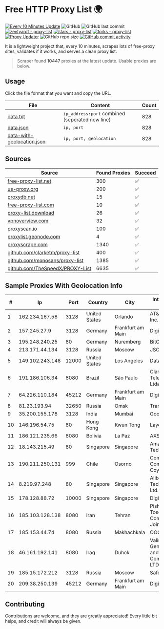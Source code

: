 
# Free HTTP Proxy List 🌍

[![Every 10 Minutes Update](https://github.com/mertguvencli/http-proxy-list/actions/workflows/main.yml/badge.svg?branch=main)](https://github.com/mertguvencli/http-proxy-list/actions/workflows/main.yml)
![GitHub](https://img.shields.io/github/license/mertguvencli/http-proxy-list)
![GitHub last commit](https://img.shields.io/github/last-commit/mertguvencli/http-proxy-list)
[![zevtyardt - proxy-list](https://img.shields.io/static/v1?label=zevtyardt&message=proxy-list&color=blue&logo=github)](https://github.com/zevtyardt/proxy-list "Go to GitHub repo")
[![stars - proxy-list](https://img.shields.io/github/stars/zevtyardt/proxy-list?style=social)](https://github.com/zevtyardt/proxy-list)
[![forks - proxy-list](https://img.shields.io/github/forks/zevtyardt/proxy-list?style=social)](https://github.com/zevtyardt/proxy-list)
[![Proxy Updater](https://github.com/zevtyardt/proxy-list/workflows/Proxy%20Updater/badge.svg)](https://github.com/zevtyardt/proxy-list/actions?query=workflow:"Proxy+Updater")
![GitHub repo size](https://img.shields.io/github/repo-size/zevtyardt/proxy-list)
[![GitHub commit activity](https://img.shields.io/github/commit-activity/m/zevtyardt/proxy-list?logo=commits)](https://github.com/zevtyardt/proxy-list/commits/main)

It is a lightweight project that, every 10 minutes, scrapes lots of free-proxy sites, validates if it works, and serves a clean proxy list.

> Scraper found **10447** proxies at the latest update. Usable proxies are below.

## Usage

Click the file format that you want and copy the URL.

|File|Content|Count|
|----|-------|-----|
|[data.txt](https://raw.githubusercontent.com/mertguvencli/http-proxy-list/main/proxy-list/data.txt)|`ip_address:port` combined (seperated new line)|828|
|[data.json](https://raw.githubusercontent.com/mertguvencli/http-proxy-list/main/proxy-list/data.json)|`ip, port`|828|
|[data-with-geolocation.json](https://raw.githubusercontent.com/mertguvencli/http-proxy-list/main/proxy-list/data-with-geolocation.json)|`ip, port, geolocation`|828|

## Sources

|Source|Found Proxies|Succeed|
|------|-------------|-------|
|[free-proxy-list.net](https://free-proxy-list.net)|300|✅|
|[us-proxy.org](https://www.us-proxy.org)|200|✅|
|[proxydb.net](http://proxydb.net)|15|✅|
|[free-proxy-list.com](https://free-proxy-list.com/?page=&port=&type%5B%5D=http&type%5B%5D=https&up_time=0&search=Search)|10|✅|
|[proxy-list.download](https://www.proxy-list.download/HTTP)|26|✅|
|[vpnoverview.com](https://vpnoverview.com/privacy/anonymous-browsing/free-proxy-servers)|32|✅|
|[proxyscan.io](https://www.proxyscan.io)|100|✅|
|[proxylist.geonode.com](https://proxylist.geonode.com/api/proxy-list?limit=300&page=1&sort_by=lastChecked&sort_type=desc&protocols=http,https)|4|✅|
|[proxyscrape.com](https://api.proxyscrape.com/v2/?request=displayproxies&protocol=http&timeout=10000&country=all&ssl=all&anonymity=all)|1340|✅|
|[github.com/clarketm/proxy-list](https://raw.githubusercontent.com/clarketm/proxy-list/master/proxy-list-raw.txt)|400|✅|
|[github.com/monosans/proxy-list](https://raw.githubusercontent.com/monosans/proxy-list/main/proxies/http.txt)|1385|✅|
|[github.com/TheSpeedX/PROXY-List](https://raw.githubusercontent.com/TheSpeedX/PROXY-List/master/http.txt)|6635|✅|


## Sample Proxies With Geolocation Info

|#|Ip|Port|Country|City|Internet Service Provider|
|-|--|----|-------|----|-------------------------|
|1|162.234.167.58|3128|United States|Orlando|AT&T Services, Inc.|
|2|157.245.27.9|3128|Germany|Frankfurt am Main|DigitalOcean, LLC|
|3|195.248.240.25|80|Germany|Nuremberg|BitCommand|
|4|213.171.44.134|3128|Russia|Moscow|JSC Comcor|
|5|149.102.243.148|12000|United States|Los Angeles|Datacamp Limited|
|6|191.186.106.34|8080|Brazil|São Paulo|Claro NXT Telecomunicacoes Ltda|
|7|64.226.110.184|45212|Germany|Frankfurt am Main|DigitalOcean, LLC|
|8|81.23.193.94|32650|Russia|Omsk|Transfer Ltd|
|9|35.200.155.178|3128|India|Mumbai|Google LLC|
|10|146.196.54.75|80|Hong Kong|Kwun Tong|Layerstack Limited|
|11|186.121.235.66|8080|Bolivia|La Paz|AXS Bolivia S. A.|
|12|18.143.215.49|80|Singapore|Singapore|Amazon Technologies Inc.|
|13|190.211.250.131|999|Chile|Osorno|Compañia de Comunicaciones Coyhaique Ltda.|
|14|8.219.97.248|80|Singapore|Singapore|Alibaba (US) Technology Co., Ltd.|
|15|178.128.88.72|10000|Singapore|Singapore|DigitalOcean, LLC|
|16|185.103.128.138|8080|Iran|Tehran|Pishgaman Toseeh Ertebatat Company (Private Joint Stock)|
|17|185.153.44.74|8080|Russia|Makhachkala|OOO "Intercom"|
|18|46.161.192.141|8080|Iraq|Duhok|Valin Company for General Trading and Communication LTD|
|19|185.15.172.212|3128|Russia|Moscow|SafeData LLC|
|20|209.38.250.139|45212|Germany|Frankfurt am Main|DigitalOcean, LLC|



## Contributing

Contributions are welcome, and they are greatly appreciated! Every
little bit helps, and credit will always be given.

